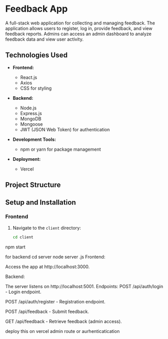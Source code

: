 # Feedback App

A full-stack web application for collecting and managing feedback. The application allows users to register, log in, provide feedback, and view feedback reports. Admins can access an admin dashboard to analyze feedback data and view user activity.

## Technologies Used

- **Frontend:**
  - React.js
  - Axios
  - CSS for styling

- **Backend:**
  - Node.js
  - Express.js
  - MongoDB
  - Mongoose
  - JWT (JSON Web Token) for authentication

- **Development Tools:**
  - npm or yarn for package management
    

- **Deployment:**
  - Vercel 

## Project Structure


## Setup and Installation

### Frontend

1. Navigate to the `client` directory:
   ```bash
   cd client
npm start

for backend 
cd server
node server .js
Frontend:

Access the app at http://localhost:3000.

Backend:

The server listens on http://localhost:5001.
Endpoints:
POST /api/auth/login - Login endpoint.

POST /api/auth/register - Registration endpoint.

POST /api/feedback - Submit feedback.

GET /api/feedback - Retrieve feedback (admin access).

deploy this on vercel 
admin route or aurhenticatication
